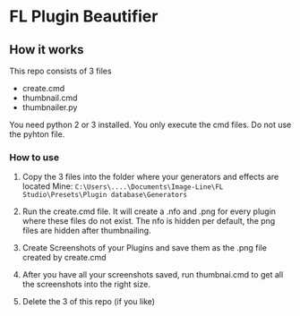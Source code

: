 # FL Plugin Beautifier 
## How it works 

This repo consists of 3 files
 * create.cmd
 * thumbnail.cmd
 * thumbnailer.py

You need python 2 or 3 installed. 
You only execute the cmd files. Do not use the pyhton file. 

### How to use

1. Copy the 3 files into the folder where your generators and effects are located
Mine: `C:\Users\....\Documents\Image-Line\FL Studio\Presets\Plugin database\Generators`

2. Run the create.cmd file. It will create a .nfo and .png for every plugin where these files do not exist. 
   The nfo is hidden per default, the png files are hidden after thumbnailing.

3. Create Screenshots of your Plugins and save them as the .png file created by create.cmd

4. After you have all your screenshots saved, run thumbnai.cmd to get all the screenshots into the right size.

5. Delete the 3 of this repo (if you like)
